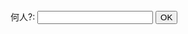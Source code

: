 <form action="index.html" method="get" name="rd_form">
  何人?: <input type="text" name="rd">
  <input type="submit" value="OK" onClick="return rd();">
</form>
